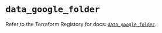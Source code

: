 # `data_google_folder`

Refer to the Terraform Registory for docs: [`data_google_folder`](https://registry.terraform.io/providers/hashicorp/google/5.9.0/docs/data-sources/folder).
